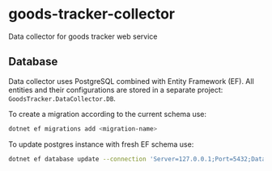 # goods-tracker-collector
Data collector for goods tracker web service

## Database
Data collector uses PostgreSQL combined with Entity Framework (EF). All entities and their configurations are stored in a
separate project: `GoodsTracker.DataCollector.DB`.

To create a migration according to the current schema use:
```bash
dotnet ef migrations add <migration-name>
```

To update postgres instance with fresh EF schema use:
```bash
dotnet ef database update --connection 'Server=127.0.0.1;Port=5432;Database=trackerDB;UID=sa;PWD=sa'
```

